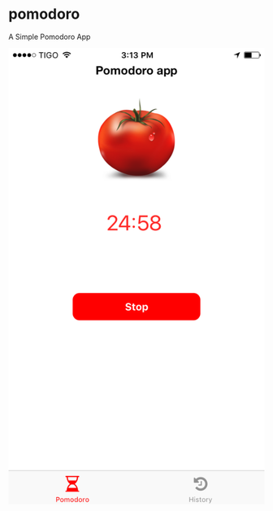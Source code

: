 # pomodoro
A Simple Pomodoro App

![Pomodo Initial Screen](https://raw.githubusercontent.com/araujoraphael/pomodoro/master/image0.PNG)
